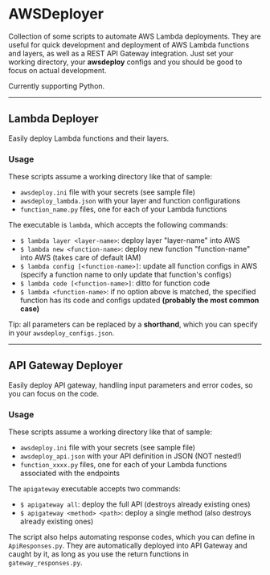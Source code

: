# AWSDeployer

Collection of some scripts to automate AWS Lambda deployments. They are useful for quick development and deployment of AWS Lambda functions and layers, as well as a REST API Gateway integration. Just set your working directory, your __awsdeploy__ configs and you should be good to focus on actual development.

Currently supporting Python.

---

## Lambda Deployer
Easily deploy Lambda functions and their layers.

### Usage
These scripts assume a working directory like that of sample: 
* `awsdeploy.ini` file with your secrets (see sample file)
* `awsdeploy_lambda.json` with your layer and function configurations
* `function_name.py` files, one for each of your Lambda functions

The executable is `lambda`, which accepts the following commands:
* `$ lambda layer <layer-name>`: deploy layer "layer-name" into AWS
* `$ lambda new <function-name>`: deploy new function "function-name" into AWS (takes care of default IAM)
* `$ lambda config [<function-name>]`: update all function configs in AWS (specify a function name to only update that function's configs)
* `$ lambda code [<function-name>]`: ditto for function code
* `$ lambda <function-name>`: if no option above is matched, the specified function has its code and configs updated **(probably the most common case)**

Tip: all <function-name> parameters can be replaced by a __shorthand__, which you can specify in your `awsdeploy_configs.json`.

---

## API Gateway Deployer
Easily deploy API gateway, handling input parameters and error codes, so you can focus on the code.

### Usage
These scripts assume a working directory like that of sample: 
* `awsdeploy.ini` file with your secrets (see sample file)
* `awsdeploy_api.json` with your API definition in JSON (NOT nested!)
* `function_xxxx.py` files, one for each of your Lambda functions associated with the endpoints

The `apigateway` executable accepts two commands:
* `$ apigateway all`: deploy the full API (destroys already existing ones)
* `$ apigateway <method> <path>`: deploy a single method (also destroys already existing ones)

The script also helps automating response codes, which you can define in `ApiResponses.py`. They are automatically deployed into API Gateway and caught by it, as long as you use the return functions in `gateway_responses.py`.

